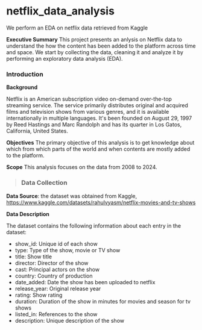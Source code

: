 # netflix_data_analysis
We perform an EDA on netflix data retrieved from Kaggle

**Executive Summary**
This project presents an anlysis on Netflix data to understand the how the content has been added to the platform across time and space. We start by collecting the data, cleaning it and analyze it by performing an exploratory data analysis (EDA).

### **Introduction**
**Background**

Netflix is an American subscription video on-demand over-the-top streaming service. The service primarily distributes original and acquired films and television shows from various genres, and it is available internationally in multiple languages. It's been founded on August 29, 1997 by Reed Hastings and Marc Randolph and has its quarter in Los Gatos, California, United States.

**Objectives**
The primary objective of this analysis is to get knowledge about which from which parts of the world and when contents are mostly added to the platform.

**Scope**
This analysis focuses on the data from 2008 to 2024.

>### **Data Collection**

**Data Source**: the dataset was obtained from Kaggle, https://www.kaggle.com/datasets/rahulvyasm/netflix-movies-and-tv-shows

**Data Description**

The dataset contains the following information about each entry in the dataset:

* show_id: Unique id of each show
* type: Type of the show, movie or TV show
* title: Show title
* director: Director of the show
* cast: Principal actors on the show
* country: Country of production
* date_added: Date the show has been uploaded to netflix
* release_year: Original release year
* rating: Show rating
* duration: Duration of the show in minutes for movies and season for tv shows
* listed_in: References to the show
* description: Unique description of the show
